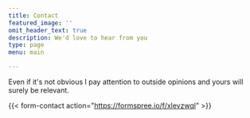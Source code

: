 ```yaml
---
title: Contact
featured_image: ''
omit_header_text: true
description: We'd love to hear from you
type: page
menu: main

---
```


Even if it's not obvious I pay attention to outside opinions and yours will surely be relevant.

{{< form-contact action="https://formspree.io/f/xlevzwql"  >}}

